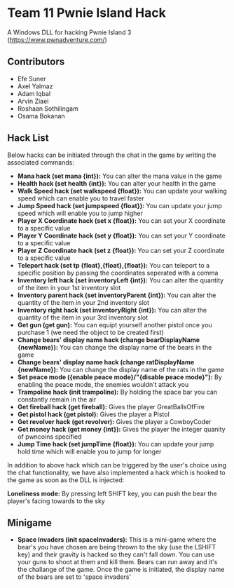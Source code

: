 # Team 11 Pwnie Island Hack

A Windows DLL for hacking Pwnie Island 3 (https://www.pwnadventure.com/) 

## Contributors
- Efe Suner
- Axel Yalmaz
- Adam Iqbal
- Arvin Ziaei
- Roshaan Sothilingam
- Osama Bokanan

## Hack List

Below hacks can be initiated through the chat in the game by writing the associated commands:

- **Mana hack (set mana {int}):** You can alter the mana value in the game
- **Health hack (set health {int}):** You can alter your health in the game
- **Walk Speed hack (set walkspeed {float}):** You can update your walking speed which can enable you to travel faster
- **Jump Speed hack (set jumpspeed {float}):** You can update your jump speed which will enable you to jump higher
- **Player X Coordinate hack (set x {float}):** You can set your X coordinate to a specific value
- **Player Y Coordinate hack (set y {float}):** You can set your Y coordinate to a specific value
- **Player Z Coordinate hack (set z {float}):** You can set your Z coordinate to a specific value
- **Teleport hack (set tp {float},{float},{float}):** You can teleport to a specific position by passing the coordinates seperated with a comma
- **Inventory left hack (set inventoryLeft {int}):** You can alter the quantity of the item in your 1st inventory slot
- **Inventory parent hack (set inventoryParent {int}):** You can alter the quantity of the item in your 2nd inventory slot
- **Inventory right hack (set inventoryRight {int}):** You can alter the quantity of the item in your 3rd inventory slot
- **Get gun (get gun):** You can equipt yourself another pistol once you purchase 1 (we need the object to be created first)
- **Change bears' display name hack (change bearDisplayName {newName}):** You can change the display name of the bears in the game 
- **Change bears' display name hack (change ratDisplayName {newName}):** You can change the display name of the rats in the game 
- **Set peace mode ({enable peace mode}/"{disable peace mode}"):** By enabling the peace mode, the enemies wouldn't attack you
- **Trampoline hack (init trampoline):** By holding the space bar you can constantly remain in the air
- **Get fireball hack (get fireball):** Gives the player GreatBallsOfFire
- **Get pistol hack (get pistol):** Gives the player a Pistol
- **Get revolver hack (get revolver):** Gives the player a CowboyCoder
- **Get money hack (get money {int}):** Gives the player the integer quanity of pwncoins specified
- **Jump Time hack (set jumpTime {float}):** You can update your jump hold time which will enable you to jump for longer 


In addition to above hack which can be triggered by the user's choice using the chat functionality, we have also implemented a hack which is hooked to the game as soon as the DLL is injected:

**Loneliness mode:** By pressing left SHIFT key, you can push the bear the player's facing towards to the sky

## **Minigame**
- **Space Invaders (init spaceInvaders):** This is a mini-game where the bear's you have chosen are being thrown to the sky (use the LSHIFT key) and their gravity is hacked so they can't fall down. You can use your guns to shoot at them and kill them. Bears can run away and it's the challange of the game. Once the game is initiated, the display name of the bears are set to 'space invaders'
